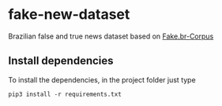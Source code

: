 # fake-new-dataset

Brazilian false and true news dataset based on [Fake.br-Corpus](https://github.com/roneysco/Fake.br-Corpus)

## Install dependencies

To install the dependencies, in the project folder just type

`pip3 install -r requirements.txt`
